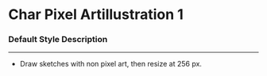 # Char Pixel Artillustration 1

### Default Style Description
---
- Draw sketches with non pixel art, then resize at 256 px.